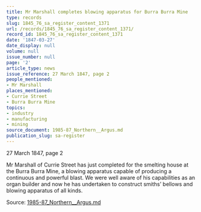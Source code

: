 ```yaml
---
title: Mr Marshall completes blowing apparatus for Burra Burra Mine
type: records
slug: 1845_76_sa_register_content_1371
url: /records/1845_76_sa_register_content_1371/
record_id: 1845_76_sa_register_content_1371
date: '1847-03-27'
date_display: null
volume: null
issue_number: null
page: '2'
article_type: news
issue_reference: 27 March 1847, page 2
people_mentioned:
- Mr Marshall
places_mentioned:
- Currie Street
- Burra Burra Mine
topics:
- industry
- manufacturing
- mining
source_document: 1985-87_Northern__Argus.md
publication_slug: sa-register
---
```


27 March 1847, page 2

Mr Marshall of Currie Street has just completed for the smelting house at the Burra Burra Mine, a blowing apparatus capable of producing a continuous and powerful blast.  We were well aware of his capabilities as an organ builder and now he has undertaken to construct smiths’ bellows and blowing apparatus of all kinds.

Source: [1985-87_Northern__Argus.md](/downloads/markdown/1985-87_Northern__Argus.md)
